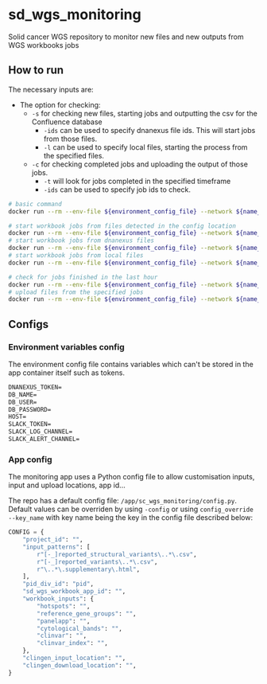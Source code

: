 # sd_wgs_monitoring

Solid cancer WGS repository to monitor new files and new outputs from WGS workbooks jobs

## How to run

The necessary inputs are:

- The option for checking:
  - `-s` for checking new files, starting jobs and outputting the csv for the Confluence database
    - `-ids` can be used to specify dnanexus file ids. This will start jobs from those files.
    - `-l` can be used to specify local files, starting the process from the specified files.
  - `-c` for checking completed jobs and uploading the output of those jobs.
    - `-t` will look for jobs completed in the specified timeframe
    - `-ids` can be used to specify job ids to check.

```sh
# basic command
docker run --rm --env-file ${environment_config_file} --network ${name_of_the_network_in_docker-compose} --mount type=bind,src=${local_path_where_inputs_are_located},dst=/app/sc_wgs_monitoring/inputs --mount type=bind,src=${local_path_to_download_workbooks_to},dst=/app/sc_wgs_monitoring/output ${image_id} sh -c 'python3 /app/sc_wgs_monitoring/main.py ...'

# start workbook jobs from files detected in the config location
docker run --rm --env-file ${environment_config_file} --network ${name_of_the_network_in_docker-compose} --mount type=bind,src=${local_path_where_inputs_are_located},dst=/app/sc_wgs_monitoring/inputs --mount type=bind,src=${local_path_to_download_workbooks_to},dst=/app/sc_wgs_monitoring/output ${image_id} sh -c 'python3 /app/sc_wgs_monitoring/main.py -s'
# start workbook jobs from dnanexus files
docker run --rm --env-file ${environment_config_file} --network ${name_of_the_network_in_docker-compose} --mount type=bind,src=${local_path_where_inputs_are_located},dst=/app/sc_wgs_monitoring/inputs --mount type=bind,src=${local_path_to_download_workbooks_to},dst=/app/sc_wgs_monitoring/output ${image_id} sh -c 'python3 /app/sc_wgs_monitoring/main.py -s -ids ${file_id} ${file_id} ${file_id}'
# start workbook jobs from local files
docker run --rm --env-file ${environment_config_file} --network ${name_of_the_network_in_docker-compose} --mount type=bind,src=${local_path_where_inputs_are_located},dst=/app/sc_wgs_monitoring/inputs --mount type=bind,src=${local_path_to_download_workbooks_to},dst=/app/sc_wgs_monitoring/output ${image_id} sh -c 'python3 /app/sc_wgs_monitoring/main.py -s -l ${file} ${file} ${file}'

# check for jobs finished in the last hour
docker run --rm --env-file ${environment_config_file} --network ${name_of_the_network_in_docker-compose} --mount type=bind,src=${local_path_where_inputs_are_located},dst=/app/sc_wgs_monitoring/inputs --mount type=bind,src=${local_path_to_download_workbooks_to},dst=/app/sc_wgs_monitoring/output ${image_id} sh -c 'python3 /app/sc_wgs_monitoring/main.py -c -t 1h'
# upload files from the specified jobs
docker run --rm --env-file ${environment_config_file} --network ${name_of_the_network_in_docker-compose} --mount type=bind,src=${local_path_where_inputs_are_located},dst=/app/sc_wgs_monitoring/inputs --mount type=bind,src=${local_path_to_download_workbooks_to},dst=/app/sc_wgs_monitoring/output ${image_id} sh -c 'python3 /app/sc_wgs_monitoring/main.py -c -ids ${job_id}'
```

## Configs

### Environment variables config

The environment config file contains variables which can't be stored in the app container itself such as tokens.

```txt
DNANEXUS_TOKEN=
DB_NAME=
DB_USER=
DB_PASSWORD=
HOST=
SLACK_TOKEN=
SLACK_LOG_CHANNEL=
SLACK_ALERT_CHANNEL=
```

### App config

The monitoring app uses a Python config file to allow customisation inputs, input and upload locations, app id...

The repo has a default config file: `/app/sc_wgs_monitoring/config.py`. Default values can be overriden by using `-config` or using `config_override --key_name` with key name being the key in the config file described below:

```python
CONFIG = {
    "project_id": "",
    "input_patterns": [
        r"[-_]reported_structural_variants\..*\.csv",
        r"[-_]reported_variants\..*\.csv",
        r"\..*\.supplementary\.html",
    ],
    "pid_div_id": "pid",
    "sd_wgs_workbook_app_id": "",
    "workbook_inputs": {
        "hotspots": "",
        "reference_gene_groups": "",
        "panelapp": "",
        "cytological_bands": "",
        "clinvar": "",
        "clinvar_index": "",
    },
    "clingen_input_location": "",
    "clingen_download_location": "",
}
```
